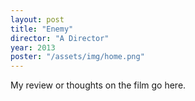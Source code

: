 ```yaml
---
layout: post
title: "Enemy"
director: "A Director"
year: 2013
poster: "/assets/img/home.png"
---
```


My review or thoughts on the film go here.
